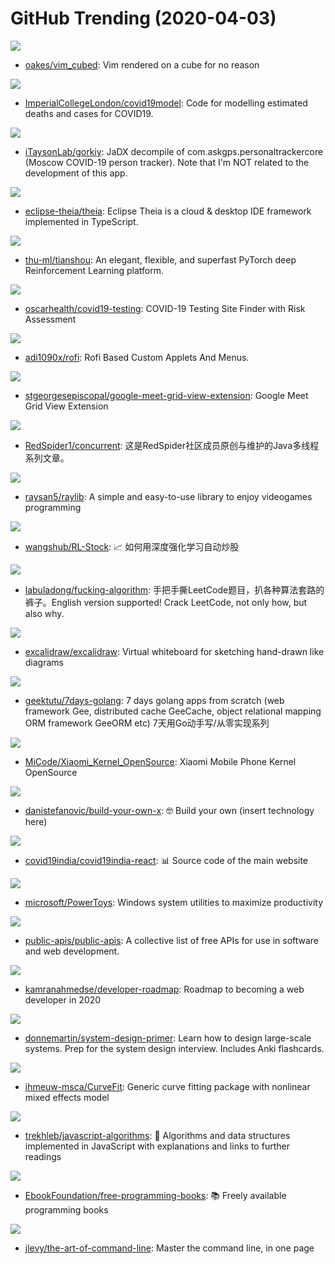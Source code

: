 # GitHub Trending (2020-04-03)

![](https://img.shields.io/badge/Nim-New%20362-green?style=flat-square&logo=appveyor)
- [oakes/vim_cubed](https://github.com/oakes/vim_cubed): Vim rendered on a cube for no reason

![](https://img.shields.io/badge/R-New%2074-green?style=flat-square&logo=appveyor)
- [ImperialCollegeLondon/covid19model](https://github.com/ImperialCollegeLondon/covid19model): Code for modelling estimated deaths and cases for COVID19.

![](https://img.shields.io/badge/Java-New%2034-green?style=flat-square&logo=appveyor)
- [iTaysonLab/gorkiy](https://github.com/iTaysonLab/gorkiy): JaDX decompile of com.askgps.personaltrackercore (Moscow COVID-19 person tracker). Note that I'm NOT related to the development of this app.

![](https://img.shields.io/badge/TypeScript-New%20392-green?style=flat-square&logo=appveyor)
- [eclipse-theia/theia](https://github.com/eclipse-theia/theia): Eclipse Theia is a cloud & desktop IDE framework implemented in TypeScript.

![](https://img.shields.io/badge/Python-New%20109-green?style=flat-square&logo=appveyor)
- [thu-ml/tianshou](https://github.com/thu-ml/tianshou): An elegant, flexible, and superfast PyTorch deep Reinforcement Learning platform.

![](https://img.shields.io/badge/JavaScript-New%2031-green?style=flat-square&logo=appveyor)
- [oscarhealth/covid19-testing](https://github.com/oscarhealth/covid19-testing): COVID-19 Testing Site Finder with Risk Assessment

![](https://img.shields.io/badge/Shell-New%2099-green?style=flat-square&logo=appveyor)
- [adi1090x/rofi](https://github.com/adi1090x/rofi): Rofi Based Custom Applets And Menus.

![](https://img.shields.io/badge/JavaScript-New%2023-green?style=flat-square&logo=appveyor)
- [stgeorgesepiscopal/google-meet-grid-view-extension](https://github.com/stgeorgesepiscopal/google-meet-grid-view-extension): Google Meet Grid View Extension

![](https://img.shields.io/badge/CSS-New%20101-green?style=flat-square&logo=appveyor)
- [RedSpider1/concurrent](https://github.com/RedSpider1/concurrent): 这是RedSpider社区成员原创与维护的Java多线程系列文章。

![](https://img.shields.io/badge/C-New%2076-green?style=flat-square&logo=appveyor)
- [raysan5/raylib](https://github.com/raysan5/raylib): A simple and easy-to-use library to enjoy videogames programming

![](https://img.shields.io/badge/Jupyter%20Notebook-New%20168-green?style=flat-square&logo=appveyor)
- [wangshub/RL-Stock](https://github.com/wangshub/RL-Stock): 📈 如何用深度强化学习自动炒股

![](https://img.shields.io/badge/none-New%20564-green?style=flat-square&logo=appveyor)
- [labuladong/fucking-algorithm](https://github.com/labuladong/fucking-algorithm): 手把手撕LeetCode题目，扒各种算法套路的裤子。English version supported! Crack LeetCode, not only how, but also why.

![](https://img.shields.io/badge/TypeScript-New%20116-green?style=flat-square&logo=appveyor)
- [excalidraw/excalidraw](https://github.com/excalidraw/excalidraw): Virtual whiteboard for sketching hand-drawn like diagrams

![](https://img.shields.io/badge/Go-New%2081-green?style=flat-square&logo=appveyor)
- [geektutu/7days-golang](https://github.com/geektutu/7days-golang): 7 days golang apps from scratch (web framework Gee, distributed cache GeeCache, object relational mapping ORM framework GeeORM etc) 7天用Go动手写/从零实现系列

![](https://img.shields.io/badge/none-New%2035-green?style=flat-square&logo=appveyor)
- [MiCode/Xiaomi_Kernel_OpenSource](https://github.com/MiCode/Xiaomi_Kernel_OpenSource): Xiaomi Mobile Phone Kernel OpenSource

![](https://img.shields.io/badge/none-New%201-green?style=flat-square&logo=appveyor)
- [danistefanovic/build-your-own-x](https://github.com/danistefanovic/build-your-own-x): 🤓 Build your own (insert technology here)

![](https://img.shields.io/badge/JavaScript-New%20245-green?style=flat-square&logo=appveyor)
- [covid19india/covid19india-react](https://github.com/covid19india/covid19india-react): 📊 Source code of the main website

![](https://img.shields.io/badge/C%2B%2B-New%20214-green?style=flat-square&logo=appveyor)
- [microsoft/PowerToys](https://github.com/microsoft/PowerToys): Windows system utilities to maximize productivity

![](https://img.shields.io/badge/Python-New%20842-green?style=flat-square&logo=appveyor)
- [public-apis/public-apis](https://github.com/public-apis/public-apis): A collective list of free APIs for use in software and web development.

![](https://img.shields.io/badge/none-New%20746-green?style=flat-square&logo=appveyor)
- [kamranahmedse/developer-roadmap](https://github.com/kamranahmedse/developer-roadmap): Roadmap to becoming a web developer in 2020

![](https://img.shields.io/badge/Python-New%20701-green?style=flat-square&logo=appveyor)
- [donnemartin/system-design-primer](https://github.com/donnemartin/system-design-primer): Learn how to design large-scale systems. Prep for the system design interview. Includes Anki flashcards.

![](https://img.shields.io/badge/Python-New%2024-green?style=flat-square&logo=appveyor)
- [ihmeuw-msca/CurveFit](https://github.com/ihmeuw-msca/CurveFit): Generic curve fitting package with nonlinear mixed effects model

![](https://img.shields.io/badge/JavaScript-New%20499-green?style=flat-square&logo=appveyor)
- [trekhleb/javascript-algorithms](https://github.com/trekhleb/javascript-algorithms): 📝 Algorithms and data structures implemented in JavaScript with explanations and links to further readings

![](https://img.shields.io/badge/none-New%20674-green?style=flat-square&logo=appveyor)
- [EbookFoundation/free-programming-books](https://github.com/EbookFoundation/free-programming-books): 📚 Freely available programming books

![](https://img.shields.io/badge/none-New%20629-green?style=flat-square&logo=appveyor)
- [jlevy/the-art-of-command-line](https://github.com/jlevy/the-art-of-command-line): Master the command line, in one page

